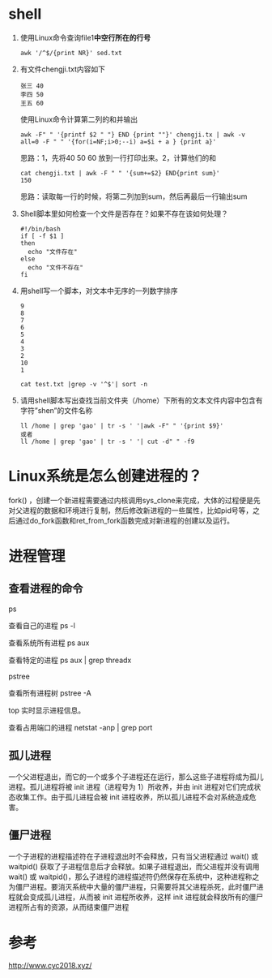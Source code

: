 # shell

1. 使用Linux命令查询file1**中空行所在的行号**

   ```
   awk '/^$/{print NR}' sed.txt 
   ```

2. 有文件chengji.txt内容如下

   ```
   张三 40
   李四 50
   王五 60
   ```

   使用Linux命令计算第二列的和并输出

   ```
   awk -F" " '{printf $2 " "} END {print ""}' chengji.tx | awk -v all=0 -F " " '{for(i=NF;i>0;--i) a=$i + a } {print a}'
   ```

   思路：1，先将40 50 60 放到一行打印出来。2，计算他们的和

   ```
   cat chengji.txt | awk -F " " '{sum+=$2} END{print sum}'
   150
   ```

   思路：读取每一行的时候，将第二列加到sum，然后再最后一行输出sum

3. Shell脚本里如何检查一个文件是否存在？如果不存在该如何处理？

   ```shell
   #!/bin/bash
   if [ -f $1 ]
   then
     echo "文件存在"
   else
     echo "文件不存在"
   fi
   
   ```

4. 用shell写一个脚本，对文本中无序的一列数字排序

   ```
   9
   8
   7
   6
   5
   4
   3
   2
   10
   1
   ```

   ```
   cat test.txt |grep -v '^$'| sort -n
   ```

5. 请用shell脚本写出查找当前文件夹（/home）下所有的文本文件内容中包含有字符”shen”的文件名称

   ```
   ll /home | grep 'gao' | tr -s ' '|awk -F" " '{print $9}'
   或者
   ll /home | grep 'gao' | tr -s ' '| cut -d" " -f9
   ```

   

# Linux系统是怎么创建进程的？

fork() ，创建一个新进程需要通过内核调用sys_clone来完成，大体的过程便是先对父进程的数据和环境进行复制，然后修改新进程的一些属性，比如pid号等，之后通过do_fork函数和ret_from_fork函数完成对新进程的创建以及运行。



# 进程管理

## 查看进程的命令

ps

查看自己的进程  ps -l

查看系统所有进程 ps aux

查看特定的进程 ps aux | grep threadx

pstree

查看所有进程树  pstree -A

top 实时显示进程信息。

查看占用端口的进程 netstat -anp | grep port

## 孤儿进程

一个父进程退出，而它的一个或多个子进程还在运行，那么这些子进程将成为孤儿进程。孤儿进程将被 init 进程（进程号为 1）所收养，并由 init 进程对它们完成状态收集工作。由于孤儿进程会被 init 进程收养，所以孤儿进程不会对系统造成危害。

## 僵尸进程

一个子进程的进程描述符在子进程退出时不会释放，只有当父进程通过 wait() 或 waitpid() 获取了子进程信息后才会释放。如果子进程退出，而父进程并没有调用 wait() 或 waitpid()，那么子进程的进程描述符仍然保存在系统中，这种进程称之为僵尸进程。要消灭系统中大量的僵尸进程，只需要将其父进程杀死，此时僵尸进程就会变成孤儿进程，从而被 init 进程所收养，这样 init 进程就会释放所有的僵尸进程所占有的资源，从而结束僵尸进程



# 参考

http://www.cyc2018.xyz/